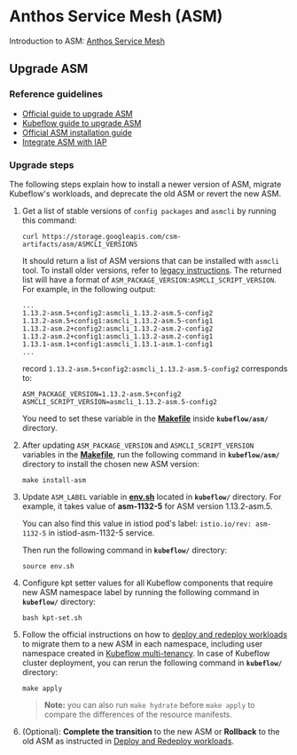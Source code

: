 # Anthos Service Mesh (ASM)

Introduction to ASM: [Anthos Service Mesh](https://cloud.google.com/anthos/service-mesh)

## Upgrade ASM

### Reference guidelines

* [Official guide to upgrade ASM](https://cloud.google.com/service-mesh/docs/upgrade-path-old-versions-gke)
* [Kubeflow guide to upgrade ASM](https://www.kubeflow.org/docs/distributions/gke/deploy/upgrade/#upgrade-asm-anthos-service-mes)
* [Official ASM installation guide](https://cloud.google.com/service-mesh/docs/unified-install/install-anthos-service-mesh)
* [Integrate ASM with IAP](https://cloud.google.com/service-mesh/docs/unified-install/options/iap-integration)

### Upgrade steps

The following steps explain how to install a newer version of ASM, migrate Kubeflow's workloads, and deprecate the old ASM or revert the new ASM.

1. Get a list of stable versions of `config packages` and `asmcli` by running this command:

    ```
    curl https://storage.googleapis.com/csm-artifacts/asm/ASMCLI_VERSIONS
    ```
    
    It should return a list of ASM versions that can be installed with `asmcli` tool. To install older versions, refer to [legacy instructions](deprecated/README.md). The returned list will have a format of `ASM_PACKAGE_VERSION:ASMCLI_SCRIPT_VERSION`. For example, in the following output:

    ```
    ...
    1.13.2-asm.5+config2:asmcli_1.13.2-asm.5-config2
    1.13.2-asm.5+config1:asmcli_1.13.2-asm.5-config1
    1.13.2-asm.2+config2:asmcli_1.13.2-asm.2-config2
    1.13.2-asm.2+config1:asmcli_1.13.2-asm.2-config1
    1.13.1-asm.1+config1:asmcli_1.13.1-asm.1-config1
    ...
    ```

    record `1.13.2-asm.5+config2:asmcli_1.13.2-asm.5-config2` corresponds to:

    ```
    ASM_PACKAGE_VERSION=1.13.2-asm.5+config2
    ASMCLI_SCRIPT_VERSION=asmcli_1.13.2-asm.5-config2
    ```
    
    You need to set these variable in the **[Makefile](./Makefile)** inside **`kubeflow/asm/`** directory.

2. After updating `ASM_PACKAGE_VERSION` and `ASMCLI_SCRIPT_VERSION` variables in the **[Makefile](./Makefile)**, run the following command in **`kubeflow/asm/`** directory to install the chosen new ASM version:

    ```
    make install-asm
    ```

3. Update `ASM_LABEL` variable in **[env.sh](../env.sh)** located in **`kubeflow/`** directory. For example, it takes value of **asm-1132-5** for ASM version 1.13.2-asm.5. 

    You can also find this value in istiod pod's label: `istio.io/rev: asm-1132-5` in istiod-asm-1132-5 service. 
    
    Then run the following command in **`kubeflow/`** directory:

    ```
    source env.sh
    ``` 

4. Configure kpt setter values for all Kubeflow components that require new ASM namespace label by running the following command in **`kubeflow/`** directory:

    ```
    bash kpt-set.sh
    ```

5. Follow the official instructions on how to [deploy and redeploy workloads](https://cloud.google.com/service-mesh/docs/unified-install/upgrade#deploying_and_redeploying_workloads) to migrate them to a new ASM in each namespace, including user namespace created in [Kubeflow multi-tenancy](https://www.kubeflow.org/docs/components/multi-tenancy/getting-started/). In case of Kubeflow cluster deployment, you can rerun the following command in **`kubeflow/`** directory:

    ```
    make apply
    ```

    > **Note:**
    > you can also run `make hydrate` before `make apply` to compare the differences of the resource manifests.

6. (Optional): **Complete the transition** to the new ASM or **Rollback** to the old ASM as instructed in [Deploy and Redeploy workloads](https://cloud.google.com/service-mesh/docs/unified-install/upgrade#deploying_and_redeploying_workloads).